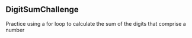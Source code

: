 ## DigitSumChallenge
Practice using a for loop to calculate the sum of the digits that comprise a number